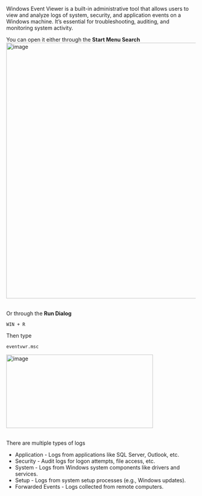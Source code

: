 Windows Event Viewer is a built-in administrative tool that allows users to view and analyze logs of system, security, and application events on a Windows machine. It’s essential for troubleshooting, auditing, and monitoring system activity.

You can open it either through the **Start Menu Search**
<img width="781" height="679" alt="image" src="https://github.com/user-attachments/assets/4d586a4f-8d06-444a-a2bc-a097aef8c871" />
<br><br>

Or through the **Run Dialog**

`WIN + R`

Then type

`eventvwr.msc`

<img width="390" height="195" alt="image" src="https://github.com/user-attachments/assets/d4a049bf-bee3-4dac-bea8-7cf4ae30325e" />
<br><br>

There are multiple types of logs
- Application  - Logs from applications like SQL Server, Outlook, etc.
- Security  - Audit logs for logon attempts, file access, etc.
- System  - Logs from Windows system components like drivers and services.
- Setup  - 	Logs from system setup processes (e.g., Windows updates).
- Forwarded Events	- Logs collected from remote computers.






